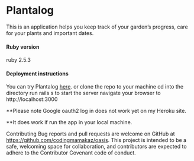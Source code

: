 # Plantalog
This is an application helps you keep track of your garden’s progress, care for your plants and important dates.


####  Ruby version
ruby 2.5.3


#### Deployment instructions
You can try Plantalog [here](https://plantalog.herokuapp.com/).
or
clone the repo to your machine cd into the directory run rails s to start the server navigate your browser to http://localhost:3000

**Please note Google oauth2 log in does not work yet on my Heroku site.

**It does work if run the app in your local machine. 


Contributing Bug reports and pull requests are welcome on GitHub at https://github.com/codingmamakaz/oasis. This project is intended to be a safe, welcoming space for collaboration, and contributors are expected to adhere to the Contributor Covenant code of conduct.


